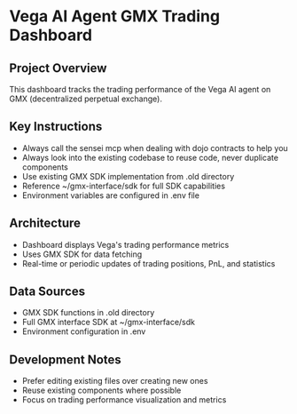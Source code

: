 # Vega AI Agent GMX Trading Dashboard

## Project Overview
This dashboard tracks the trading performance of the Vega AI agent on GMX (decentralized perpetual exchange).

## Key Instructions
- Always call the sensei mcp when dealing with dojo contracts to help you
- Always look into the existing codebase to reuse code, never duplicate components
- Use existing GMX SDK implementation from .old directory
- Reference ~/gmx-interface/sdk for full SDK capabilities
- Environment variables are configured in .env file

## Architecture
- Dashboard displays Vega's trading performance metrics
- Uses GMX SDK for data fetching
- Real-time or periodic updates of trading positions, PnL, and statistics

## Data Sources
- GMX SDK functions in .old directory
- Full GMX interface SDK at ~/gmx-interface/sdk
- Environment configuration in .env

## Development Notes
- Prefer editing existing files over creating new ones
- Reuse existing components where possible
- Focus on trading performance visualization and metrics